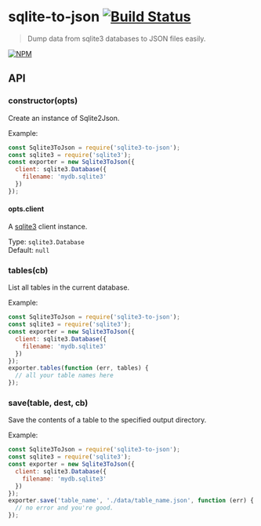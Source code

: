 # sqlite-to-json [![Build Status](https://secure.travis-ci.org/tkellen/node-sqlite-to-json.png)](http://travis-ci.org/tkellen/node-sqlite-to-json)
> Dump data from sqlite3 databases to JSON files easily.

[![NPM](https://nodei.co/npm/sqlite-to-json.png)](https://nodei.co/npm/sqlite-to-json/)

## API

### constructor(opts)

Create an instance of Sqlite2Json.

Example:
```js
const Sqlite3ToJson = require('sqlite3-to-json');
const sqlite3 = require('sqlite3');
const exporter = new Sqlite3ToJson({
  client: sqlite3.Database({
    filename: 'mydb.sqlite3'
  })
});
```

#### opts.client

A [sqlite3](https://github.com/mapbox/node-sqlite3) client instance.

Type: `sqlite3.Database`  
Default: `null`


### tables(cb)

List all tables in the current database.

Example:
```js
const Sqlite3ToJson = require('sqlite3-to-json');
const sqlite3 = require('sqlite3');
const exporter = new Sqlite3ToJson({
  client: sqlite3.Database({
    filename: 'mydb.sqlite3'
  })
});
exporter.tables(function (err, tables) {
  // all your table names here
});
```

### save(table, dest, cb)

Save the contents of a table to the specified output directory.

Example:
```js
const Sqlite3ToJson = require('sqlite3-to-json');
const sqlite3 = require('sqlite3');
const exporter = new Sqlite3ToJson({
  client: sqlite3.Database({
    filename: 'mydb.sqlite3'
  })
});
exporter.save('table_name', './data/table_name.json', function (err) {
  // no error and you're good.
});
```
